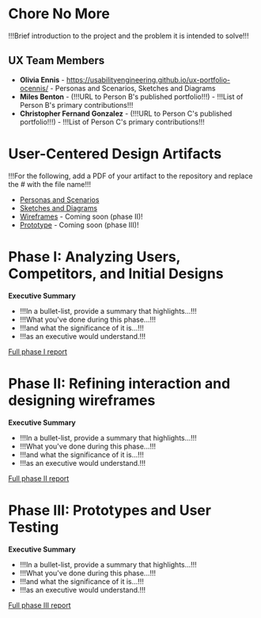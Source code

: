 # Chore No More

!!!Brief introduction to the project and the problem it is intended to solve!!!

## UX Team Members

* **Olivia Ennis** - https://usabilityengineering.github.io/ux-portfolio-ocennis/ - Personas and Scenarios, Sketches and Diagrams
* **Miles Benton** - (!!!URL to Person B's published portfolio!!!) - !!!List of Person B's primary contributions!!!
* **Christopher Fernand Gonzalez** - (!!!URL to Person C's published portfolio!!!) - !!!List of Person C's primary contributions!!!

# User-Centered Design Artifacts
 
!!!For the following, add a PDF of your artifact to the repository and replace the # with the file name!!!
* [Personas and Scenarios](https://github.com/UsabilityEngineering/ChoreNoMore/blob/c36e90bd4ffa263add287dc498aaafb4ab17f392/personas/PersonasandScenarios-ChoreNoMore.pdf)
* [Sketches and Diagrams](sketches/)
* [Wireframes](#) - Coming soon (phase II)!
* [Prototype](#) - Coming soon (phase III)!

# Phase I: Analyzing Users, Competitors, and Initial Designs

**Executive Summary**

* !!!In a bullet-list, provide a summary that highlights...!!!
* !!!What you've done during this phase...!!!
* !!!and what the significance of it is...!!!
* !!!as an executive would understand.!!!

[Full phase I report](phaseI/)

# Phase II: Refining interaction and designing wireframes

**Executive Summary**

* !!!In a bullet-list, provide a summary that highlights...!!!
* !!!What you've done during this phase...!!!
* !!!and what the significance of it is...!!!
* !!!as an executive would understand.!!!

[Full phase II report](phaseII/)

# Phase III: Prototypes and User Testing

**Executive Summary**

* !!!In a bullet-list, provide a summary that highlights...!!!
* !!!What you've done during this phase...!!!
* !!!and what the significance of it is...!!!
* !!!as an executive would understand.!!!

[Full phase III report](phaseIII/)
